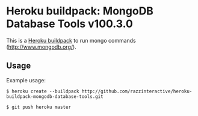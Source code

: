 # Heroku buildpack: MongoDB Database Tools v100.3.0

This is a [Heroku buildpack](http://devcenter.heroku.com/articles/buildpacks) to run mongo commands (http://www.mongodb.org/).

Usage
-----

Example usage:

    $ heroku create --buildpack http://github.com/razzinteractive/heroku-buildpack-mongodb-database-tools.git

    $ git push heroku master
